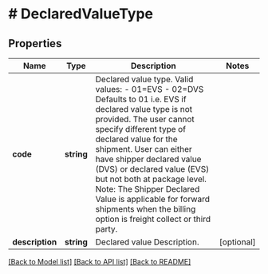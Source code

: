 # # DeclaredValueType

## Properties

Name | Type | Description | Notes
------------ | ------------- | ------------- | -------------
**code** | **string** | Declared value type. Valid values: - 01&#x3D;EVS - 02&#x3D;DVS  Defaults to 01 i.e. EVS if declared value type is not provided.  The user cannot specify different type of declared value for the shipment. User can either have shipper declared value (DVS) or declared value (EVS) but not both at package level.  Note: The Shipper Declared Value is applicable for forward shipments when the billing option is freight collect or third party. |
**description** | **string** | Declared value Description. | [optional]

[[Back to Model list]](../../README.md#models) [[Back to API list]](../../README.md#endpoints) [[Back to README]](../../README.md)
